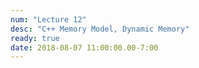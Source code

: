 ```yaml
---
num: "Lecture 12"
desc: "C++ Memory Model, Dynamic Memory"
ready: true
date: 2018-08-07 11:00:00.00-7:00
---
```


